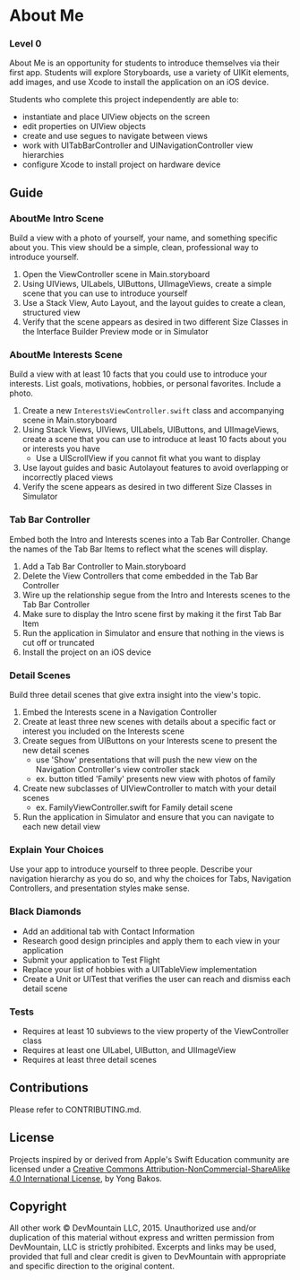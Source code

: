 # About Me

### Level 0

About Me is an opportunity for students to introduce themselves via their first app. Students will explore Storyboards, use a variety of UIKit elements, add images, and use Xcode to install the application on an iOS device.

Students who complete this project independently are able to:

* instantiate and place UIView objects on the screen
* edit properties on UIView objects
* create and use segues to navigate between views
* work with UITabBarController and UINavigationController view hierarchies
* configure Xcode to install project on hardware device

## Guide

### AboutMe Intro Scene

Build a view with a photo of yourself, your name, and something specific about you. This view should be a simple, clean, professional way to introduce yourself.

1. Open the ViewController scene in Main.storyboard
2. Using UIViews, UILabels, UIButtons, UIImageViews, create a simple scene that you can use to introduce yourself
3. Use a Stack View, Auto Layout, and the layout guides to create a clean, structured view
4. Verify that the scene appears as desired in two different Size Classes in the Interface Builder Preview mode or in Simulator

### AboutMe Interests Scene

Build a view with at least 10 facts that you could use to introduce your interests. List goals, motivations, hobbies, or personal favorites. Include a photo.

1. Create a new `InterestsViewController.swift` class and accompanying scene in Main.storyboard
2. Using Stack Views, UIViews, UILabels, UIButtons, and UIImageViews, create a scene that you can use to introduce at least 10 facts about you or interests you have
    * Use a UIScrollView if you cannot fit what you want to display
3. Use layout guides and basic Autolayout features to avoid overlapping or incorrectly placed views
4. Verify the scene appears as desired in two different Size Classes in Simulator

### Tab Bar Controller

Embed both the Intro and Interests scenes into a Tab Bar Controller. Change the names of the Tab Bar Items to reflect what the scenes will display.

1. Add a Tab Bar Controller to Main.storyboard
2. Delete the View Controllers that come embedded in the Tab Bar Controller 
3. Wire up the relationship segue from the Intro and Interests scenes to the Tab Bar Controller
4. Make sure to display the Intro scene first by making it the first Tab Bar Item
5. Run the application in Simulator and ensure that nothing in the views is cut off or truncated
6. Install the project on an iOS device

### Detail Scenes

Build three detail scenes that give extra insight into the view's topic.

1. Embed the Interests scene in a Navigation Controller
2. Create at least three new scenes with details about a specific fact or interest you included on the Interests scene
3. Create segues from UIButtons on your Interests scene to present the new detail scenes
    * use 'Show' presentations that will push the new view on the Navigation Controller's view controller stack
    * ex. button titled 'Family' presents new view with photos of family
2. Create new subclasses of UIViewController to match with your detail scenes
    * ex. FamilyViewController.swift for Family detail scene
3. Run the application in Simulator and ensure that you can navigate to each new detail view

### Explain Your Choices

Use your app to introduce yourself to three people. Describe your navigation hierarchy as you do so, and why the choices for Tabs, Navigation Controllers, and presentation styles make sense.

### Black Diamonds

* Add an additional tab with Contact Information
* Research good design principles and apply them to each view in your application
* Submit your application to Test Flight
* Replace your list of hobbies with a UITableView implementation
* Create a Unit or UITest that verifies the user can reach and dismiss each detail scene

### Tests

* Requires at least 10 subviews to the view property of the ViewController class
* Requires at least one UILabel, UIButton, and UIImageView
* Requires at least three detail scenes

## Contributions

Please refer to CONTRIBUTING.md.

## License

Projects inspired by or derived from Apple's Swift Education community are licensed under a [Creative Commons Attribution-NonCommercial-ShareAlike 4.0 International License](https://creativecommons.org/licenses/by-nc-sa/4.0/), by Yong Bakos.

## Copyright

All other work © DevMountain LLC, 2015. Unauthorized use and/or duplication of this material without express and written permission from DevMountain, LLC is strictly prohibited. Excerpts and links may be used, provided that full and clear credit is given to DevMountain with appropriate and specific direction to the original content.
